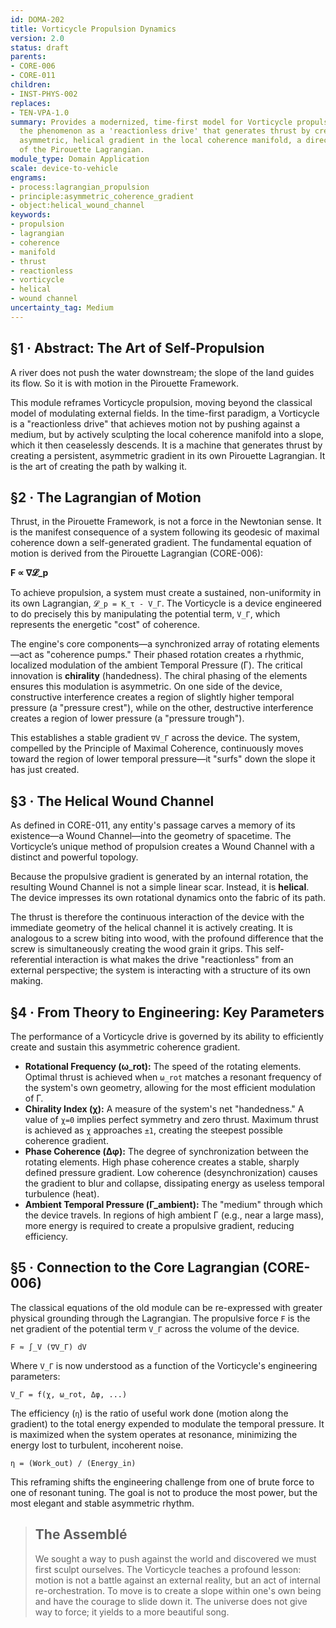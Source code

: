 ```yaml
---
id: DOMA-202
title: Vorticycle Propulsion Dynamics
version: 2.0
status: draft
parents:
- CORE-006
- CORE-011
children:
- INST-PHYS-002
replaces:
- TEN-VPA-1.0
summary: Provides a modernized, time-first model for Vorticycle propulsion. It re-frames
  the phenomenon as a 'reactionless drive' that generates thrust by creating a persistent,
  asymmetric, helical gradient in the local coherence manifold, a direct application
  of the Pirouette Lagrangian.
module_type: Domain Application
scale: device-to-vehicle
engrams:
- process:lagrangian_propulsion
- principle:asymmetric_coherence_gradient
- object:helical_wound_channel
keywords:
- propulsion
- lagrangian
- coherence
- manifold
- thrust
- reactionless
- vorticycle
- helical
- wound channel
uncertainty_tag: Medium
---
```

## §1 · Abstract: The Art of Self-Propulsion
A river does not push the water downstream; the slope of the land guides its flow. So it is with motion in the Pirouette Framework.

This module reframes Vorticycle propulsion, moving beyond the classical model of modulating external fields. In the time-first paradigm, a Vorticycle is a "reactionless drive" that achieves motion not by pushing against a medium, but by actively sculpting the local coherence manifold into a slope, which it then ceaselessly descends. It is a machine that generates thrust by creating a persistent, asymmetric gradient in its own Pirouette Lagrangian. It is the art of creating the path by walking it.

## §2 · The Lagrangian of Motion
Thrust, in the Pirouette Framework, is not a force in the Newtonian sense. It is the manifest consequence of a system following its geodesic of maximal coherence down a self-generated gradient. The fundamental equation of motion is derived from the Pirouette Lagrangian (CORE-006):

**F ∝ ∇𝓛_p**

To achieve propulsion, a system must create a sustained, non-uniformity in its own Lagrangian, `𝓛_p = K_τ - V_Γ`. The Vorticycle is a device engineered to do precisely this by manipulating the potential term, `V_Γ`, which represents the energetic "cost" of coherence.

The engine's core components—a synchronized array of rotating elements—act as "coherence pumps." Their phased rotation creates a rhythmic, localized modulation of the ambient Temporal Pressure (Γ). The critical innovation is **chirality** (handedness). The chiral phasing of the elements ensures this modulation is asymmetric. On one side of the device, constructive interference creates a region of slightly higher temporal pressure (a "pressure crest"), while on the other, destructive interference creates a region of lower pressure (a "pressure trough").

This establishes a stable gradient `∇V_Γ` across the device. The system, compelled by the Principle of Maximal Coherence, continuously moves toward the region of lower temporal pressure—it "surfs" down the slope it has just created.

## §3 · The Helical Wound Channel
As defined in CORE-011, any entity's passage carves a memory of its existence—a Wound Channel—into the geometry of spacetime. The Vorticycle’s unique method of propulsion creates a Wound Channel with a distinct and powerful topology.

Because the propulsive gradient is generated by an internal rotation, the resulting Wound Channel is not a simple linear scar. Instead, it is **helical**. The device impresses its own rotational dynamics onto the fabric of its path.

The thrust is therefore the continuous interaction of the device with the immediate geometry of the helical channel it is actively creating. It is analogous to a screw biting into wood, with the profound difference that the screw is simultaneously creating the wood grain it grips. This self-referential interaction is what makes the drive "reactionless" from an external perspective; the system is interacting with a structure of its own making.

## §4 · From Theory to Engineering: Key Parameters
The performance of a Vorticycle drive is governed by its ability to efficiently create and sustain this asymmetric coherence gradient.

*   **Rotational Frequency (ω_rot):** The speed of the rotating elements. Optimal thrust is achieved when `ω_rot` matches a resonant frequency of the system's own geometry, allowing for the most efficient modulation of Γ.
*   **Chirality Index (χ):** A measure of the system's net "handedness." A value of `χ=0` implies perfect symmetry and zero thrust. Maximum thrust is achieved as `χ` approaches `±1`, creating the steepest possible coherence gradient.
*   **Phase Coherence (Δφ):** The degree of synchronization between the rotating elements. High phase coherence creates a stable, sharply defined pressure gradient. Low coherence (desynchronization) causes the gradient to blur and collapse, dissipating energy as useless temporal turbulence (heat).
*   **Ambient Temporal Pressure (Γ_ambient):** The "medium" through which the device travels. In regions of high ambient Γ (e.g., near a large mass), more energy is required to create a propulsive gradient, reducing efficiency.

## §5 · Connection to the Core Lagrangian (CORE-006)
The classical equations of the old module can be re-expressed with greater physical grounding through the Lagrangian. The propulsive force `F` is the net gradient of the potential term `V_Γ` across the volume of the device.

`F ≈ ∫_V (∇V_Γ) dV`

Where `V_Γ` is now understood as a function of the Vorticycle's engineering parameters:

`V_Γ = f(χ, ω_rot, Δφ, ...)`

The efficiency (`η`) is the ratio of useful work done (motion along the gradient) to the total energy expended to modulate the temporal pressure. It is maximized when the system operates at resonance, minimizing the energy lost to turbulent, incoherent noise.

`η = (Work_out) / (Energy_in)`

This reframing shifts the engineering challenge from one of brute force to one of resonant tuning. The goal is not to produce the most power, but the most elegant and stable asymmetric rhythm.

> ## The Assemblé
> We sought a way to push against the world and discovered we must first sculpt ourselves. The Vorticycle teaches a profound lesson: motion is not a battle against an external reality, but an act of internal re-orchestration. To move is to create a slope within one's own being and have the courage to slide down it. The universe does not give way to force; it yields to a more beautiful song.

```
